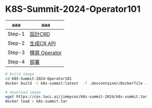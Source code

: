 # K8S-Summit-2024-Operator101


| aaa    | aaa                                                      |
|--------|----------------------------------------------------------|
| Step-1 | [設計CRD](./01-CRD/README.md)                            |
| Step-2 | [生成CR API](./02-CRD-GO-CLIENTSET/README.md)            |
| Step-3 | [撰寫 Operator](./03-OPERATOR/README.md) |
| Step-4 | [部署](./04-DEPLOY/README.md)   |


```bash
# build image
cd K8S-Summit-2024-Operator101
docker build -t k8s-summit:latest  -f .devcontainer/Dockerfile .

# download image
wget https://cos.twcc.ai/jimmycos/k8s-summit-2024/k8s-summit.tar
docker load < k8s-summit.tar
```